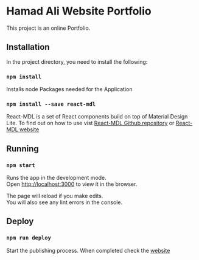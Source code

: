 # Hamad Ali Website Portfolio

This project is an online Portfolio.

## Installation

In the project directory, you need to install the following:<br>

### `npm install`

Installs node Packages needed for the Application<br>

### `npm install --save react-mdl`

React-MDL is a set of React components build on top of Material Design Lite. To find out on how to use vist [React-MDL Github repository](https://github.com/tleunen/react-mdl) or [React-MDL website](https://tleunen.github.io/react-mdl/)<br>

## Running

### `npm start`

Runs the app in the development mode.<br>
Open [http://localhost:3000](http://localhost:3000) to view it in the browser.<br>

The page will reload if you make edits.<br>
You will also see any lint errors in the console.

## Deploy

### `npm run deploy`

Start the publishing process. When completed check the [website](https://hamadali248.github.io/portfolio/) 

